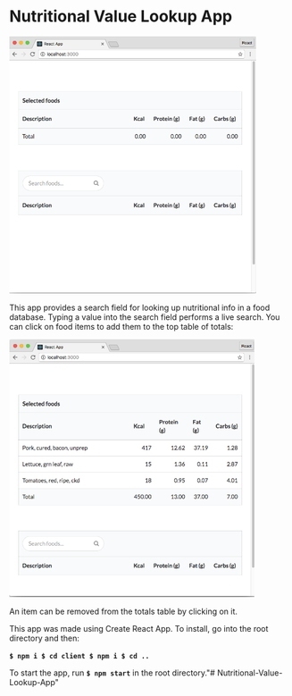 # Nutritional Value Lookup App

![Nutritional%20Value%20Lookup%20App%2038356132ba854483933ad6547c6c2a72/Untitled.png](Nutritional%20Value%20Lookup%20App%2038356132ba854483933ad6547c6c2a72/Untitled.png)

This app provides a search field for looking up nutritional info in a food database. Typing a value into the search field performs a live search. You can click on food items to add them to the top table of totals: 

![Nutritional%20Value%20Lookup%20App%2038356132ba854483933ad6547c6c2a72/Untitled%201.png](Nutritional%20Value%20Lookup%20App%2038356132ba854483933ad6547c6c2a72/Untitled%201.png)

An item can be removed from the totals table by clicking on it. 

This app was made using Create React App. To install, go into the root directory and then: 

**`$ npm i
$ cd client
$ npm i
$ cd ..`** 

To start the app, run **`$ npm start`** in the root directory."# Nutritional-Value-Lookup-App" 
